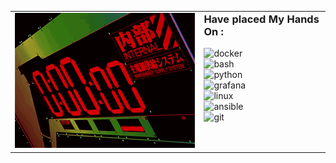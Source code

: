 <!-- 
<a href="https://github.com/blagodaren/blagodaren/blob/main/nerv.gif">
  <img src="https://github.com/blagodaren/blagodaren/blob/main/nerv.gif" alt="nerv" style="width:100%; height:auto; left: 50%;"/>
</a> -->

<table border="0" style="border: none; border-collapse: collapse;">
  <tr style="border: none;">
    <td width="60%" style="border: none;">
      <img src="nerv.gif" alt="nerv" style="width:100%; height:auto;"/>
    </td>
    <td width="40%" style="border: none; vertical-align: top;">
      <h3 style="margin-top: 0; padding-top: 0;">Have placed My Hands On :</h3>
      <p>
        <img src="https://img.shields.io/badge/Docker-%230db7ed.svg?style=for-the-badge&logo=docker&logoColor=white" alt="docker"/><br>
        <img src="https://img.shields.io/badge/Bash-%234EAA25.svg?style=for-the-badge&logo=gnu-bash&logoColor=white" alt="bash"/><br>
        <img src="https://img.shields.io/badge/Python-3670A0?style=for-the-badge&logo=python&logoColor=ffdd54" alt="python"/><br>
        <img src="https://img.shields.io/badge/Grafana-%23F46800.svg?style=for-the-badge&logo=grafana&logoColor=white" alt="grafana"/><br>
        <img src="https://img.shields.io/badge/Linux-FCC624?style=for-the-badge&logo=linux&logoColor=black" alt="linux"/><br>
        <img src="https://img.shields.io/badge/Ansible-%231A1918.svg?style=for-the-badge&logo=ansible&logoColor=white" alt="ansible"/><br>
        <img src="https://img.shields.io/badge/Git-%23F05033.svg?style=for-the-badge&logo=git&logoColor=white" alt="git"/>
      </p>
    </td>
  </tr>
</table>